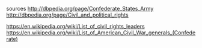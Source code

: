

sources
http://dbpedia.org/page/Confederate_States_Army
http://dbpedia.org/page/Civil_and_political_rights

https://en.wikipedia.org/wiki/List_of_civil_rights_leaders
https://en.wikipedia.org/wiki/List_of_American_Civil_War_generals_(Confederate)
